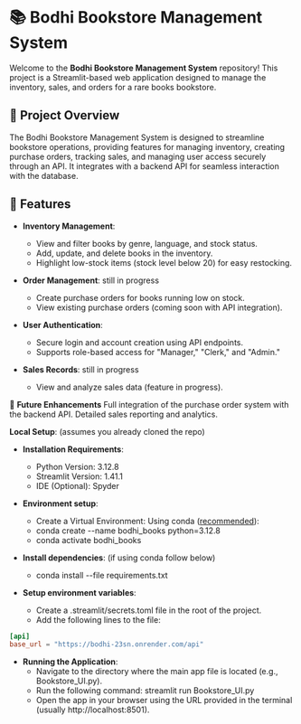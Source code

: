 # 📚 Bodhi Bookstore Management System

Welcome to the **Bodhi Bookstore Management System** repository! This project is a Streamlit-based web application designed to manage the inventory, sales, and orders for a rare books bookstore.

## 🎯 Project Overview

The Bodhi Bookstore Management System is designed to streamline bookstore operations, providing features for managing inventory, creating purchase orders, tracking sales, and managing user access securely through an API. It integrates with a backend API for seamless interaction with the database.

## 🚀 Features

- **Inventory Management**:

  - View and filter books by genre, language, and stock status.
  - Add, update, and delete books in the inventory.
  - Highlight low-stock items (stock level below 20) for easy restocking.

- **Order Management**: still in progress

  - Create purchase orders for books running low on stock.
  - View existing purchase orders (coming soon with API integration).

- **User Authentication**:

  - Secure login and account creation using API endpoints.
  - Supports role-based access for "Manager," "Clerk," and "Admin."

- **Sales Records**: still in progress
  - View and analyze sales data (feature in progress).

📌 **Future Enhancements**
Full integration of the purchase order system with the backend API.
Detailed sales reporting and analytics.

**Local Setup**: (assumes you already cloned the repo)

- **Installation Requirements**:

  - Python Version: 3.12.8
  - Streamlit Version: 1.41.1
  - IDE (Optional): Spyder

- **Environment setup**:

  - Create a Virtual Environment: Using conda ([recommended](https://docs.conda.io/en/latest/)):
  - conda create --name bodhi_books python=3.12.8
  - conda activate bodhi_books

- **Install dependencies**: (if using conda follow below)

  - conda install --file requirements.txt

- **Setup environment variables**:
  - Create a .streamlit/secrets.toml file in the root of the project.
  - Add the following lines to the file:

```toml
[api]
base_url = "https://bodhi-23sn.onrender.com/api"
```

- **Running the Application**:
  - Navigate to the directory where the main app file is located (e.g., Bookstore_UI.py).
  - Run the following command: streamlit run Bookstore_UI.py
  - Open the app in your browser using the URL provided in the terminal (usually http://localhost:8501).

